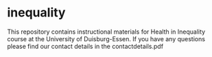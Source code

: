 # inequality
  This repository contains instructional materials for Health in Inequality course at the University of Duisburg-Essen.
If you have any questions please find our contact details in the contactdetails.pdf 
 
